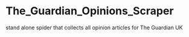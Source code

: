 # The_Guardian_Opinions_Scraper
stand alone spider that collects all opinion articles for The Guardian UK
